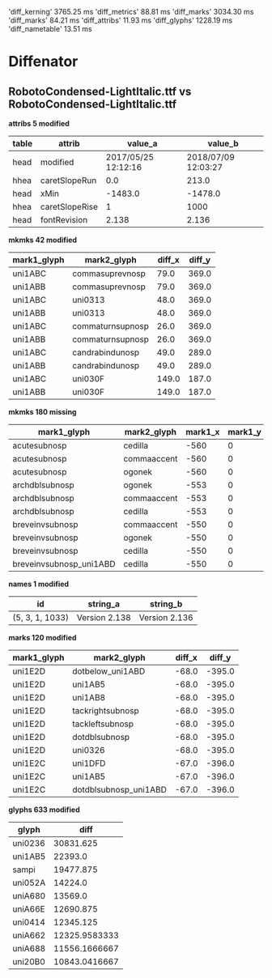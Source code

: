 'diff_kerning'  3765.25 ms
'diff_metrics'  88.81 ms
'diff_marks'  3034.30 ms
'diff_marks'  84.21 ms
'diff_attribs'  11.93 ms
'diff_glyphs'  1228.19 ms
'diff_nametable'  13.51 ms
# Diffenator
## RobotoCondensed-LightItalic.ttf vs RobotoCondensed-LightItalic.ttf

**attribs 5 modified**


table | attrib | value_a | value_b
--- | --- | --- | --- | 
head | modified | 2017/05/25 12:12:16 | 2018/07/09 12:03:27
hhea | caretSlopeRun | 0.0 | 213.0
head | xMin | -1483.0 | -1478.0
hhea | caretSlopeRise | 1 | 1000
head | fontRevision | 2.138 | 2.136

**mkmks 42 modified**


mark1_glyph | mark2_glyph | diff_x | diff_y
--- | --- | --- | --- | 
uni1ABC | commasuprevnosp | 79.0 | 369.0
uni1ABB | commasuprevnosp | 79.0 | 369.0
uni1ABC | uni0313 | 48.0 | 369.0
uni1ABB | uni0313 | 48.0 | 369.0
uni1ABC | commaturnsupnosp | 26.0 | 369.0
uni1ABB | commaturnsupnosp | 26.0 | 369.0
uni1ABC | candrabindunosp | 49.0 | 289.0
uni1ABB | candrabindunosp | 49.0 | 289.0
uni1ABC | uni030F | 149.0 | 187.0
uni1ABB | uni030F | 149.0 | 187.0

**mkmks 180 missing**


mark1_glyph | mark2_glyph | mark1_x | mark1_y | mark2_x | mark2_y
--- | --- | --- | --- | --- | --- | 
acutesubnosp | cedilla | -560 | 0 | 2 | -437
acutesubnosp | commaaccent | -560 | 0 | 89 | -182
acutesubnosp | ogonek | -560 | 0 | 103 | -415
archdblsubnosp | ogonek | -553 | 0 | 103 | -415
archdblsubnosp | commaaccent | -553 | 0 | 89 | -182
archdblsubnosp | cedilla | -553 | 0 | 2 | -437
breveinvsubnosp | commaaccent | -550 | 0 | 89 | -182
breveinvsubnosp | ogonek | -550 | 0 | 103 | -415
breveinvsubnosp | cedilla | -550 | 0 | 2 | -437
breveinvsubnosp_uni1ABD | cedilla | -550 | 0 | 2 | -437

**names 1 modified**


id | string_a | string_b
--- | --- | --- | 
(5, 3, 1, 1033) | Version 2.138 | Version 2.136

**marks 120 modified**


mark1_glyph | mark2_glyph | diff_x | diff_y
--- | --- | --- | --- | 
uni1E2D | dotbelow_uni1ABD | -68.0 | -395.0
uni1E2D | uni1AB5 | -68.0 | -395.0
uni1E2D | uni1AB8 | -68.0 | -395.0
uni1E2D | tackrightsubnosp | -68.0 | -395.0
uni1E2D | tackleftsubnosp | -68.0 | -395.0
uni1E2D | dotdblsubnosp | -68.0 | -395.0
uni1E2D | uni0326 | -68.0 | -395.0
uni1E2C | uni1DFD | -67.0 | -396.0
uni1E2C | uni1AB5 | -67.0 | -396.0
uni1E2C | dotdblsubnosp_uni1ABD | -67.0 | -396.0

**glyphs 633 modified**


glyph | diff
--- | --- | 
uni0236 | 30831.625
uni1AB5 | 22393.0
sampi | 19477.875
uni052A | 14224.0
uniA680 | 13569.0
uniA66E | 12690.875
uni0414 | 12345.125
uniA662 | 12325.9583333
uniA688 | 11556.1666667
uni20B0 | 10843.0416667
